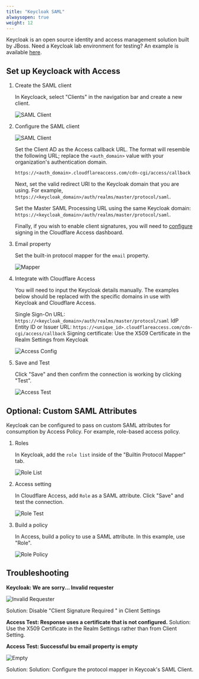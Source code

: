 ```yaml
---
title: "Keycloak SAML"
alwaysopen: true
weight: 12
---
```


Keycloak is an open source identity and access management solution built by JBoss. Need a Keycloak lab environment for testing? An example is available [here](https://github.com/mw866/tunnel-keycloak).

## Set up Keycloack with Access

1. Create the SAML client

    In Keycloack, select "Clients" in the navigation bar and create a new client.

    ![SAML Client](../static/keycloak/create-client.png)

1. Configure the SAML client

    ![SAML Client](../static/keycloak/configure-client.png)

    Set the Client AD as the Access callback URL. The format will resemble the following URL; replace the `<auth_domain>` value with your organization's authentication domain.
    
    `https://<auth_domain>.cloudflareaccess.com/cdn-cgi/access/callback`

    Next, set the valid redirect URI to the Keycloak domain that you are using. For example, `https://<keycloak_domain>/auth/realms/master/protocol/saml`.

    Set the Master SAML Processing URL using the same Keycloak domain: `https://<keycloak_domain>/auth/realms/master/protocol/saml`.

    Finally, if you wish to enable client signatures, you will need to [configure](https://developers.cloudflare.com/access/configuring-identity-providers/signed_authn/) signing in the Cloudflare Access dashboard.

1. Email property

    Set the built-in protocol mapper for the `email` property.

    ![Mapper](../static/keycloak/protocol-mapper.png)

1. Integrate with Cloudflare Access

    You will need to input the Keycloak details manually. The examples below should be replaced with the specific domains in use with Keycloak and Cloudflare Access.

    Single Sign-On URL: `https://<keycloak_domain>/auth/realms/master/protocol/saml`
    IdP Entity ID or Issuer URL: `https://<unique_id>.cloudflareaccess.com/cdn-cgi/access/callback`
    Signing certificate: Use the X509 Certificate in the Realm Settings from Keycloak

    ![Access Config](../static/keycloak/access-config.png)

1. Save and Test

    Click "Save" and then confirm the connection is working by clicking "Test".

    ![Access Test](../static/keycloak/test-access.png)

## Optional: Custom SAML Attributes

Keycloak can be configured to pass on custom SAML attributes for consumption by Access Policy. For example, role-based access policy. 

1. Roles

    In Keycloak, add the `role list` inside of the "Builtin Protocol Mapper" tab.

    ![Role List](../static/keycloak/role-list.png)

1. Access setting

    In Cloudflare Access, add `Role` as a SAML attribute. Click "Save" and test the connection.

    ![Role Test](../static/keycloak/role-test.png)

1. Build a policy

    In Access, build a policy to use a SAML attribute. In this example, use "Role".

    ![Role Policy](../static/keycloak/role-policy.png)

## Troubleshooting

**Keycloak: We are sorry... Invalid requester**

![Invalid Requester](../static/keycloak/509.png)

Solution: Disable "Client Signature Required " in Client Settings

**Access Test: Response uses a certificate that is not configured.**
Solution: Use the X509 Certificate in the Realm Settings  rather than from Client Setting. 

**Access Test: Successful bu email property is empty**

![Empty](../static/keycloak/empty.png)


Solution: Solution: Configure the protocol mapper in Keycoak's SAML Client.